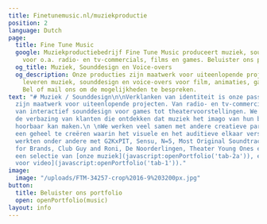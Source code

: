 ```yaml
---
title: Finetunemusic.nl/muziekproductie
position: 2
language: Dutch
page:
  title: Fine Tune Music
  google: Muziekproductiebedrijf Fine Tune Music produceert muziek, sounds en voice-overs
    voor o.a. radio- en tv-commercials, films en games. Beluister ons portfolio.
  og_title: Muziek, Sounddesign en Voice-overs
  og_description: Onze producties zijn maatwerk voor uiteenlopende projecten. Wij
    leveren muziek, sounddesign en voice-overs voor film, animaties, games en reclames.
    Bel of mail ons om de mogelijkheden te bespreken.
text: "# Muziek / Sounddesign\n\nVerklanken van identiteit is onze passie. Onze muziekproducties
  zijn maatwerk voor uiteenlopende projecten. Van radio- en tv-commercials tot filmmuziek,
  van interactief sounddesign voor games tot theatervoorstellingen. We houden van
  de verbazing van klanten die ontdekken dat muziek het imago van hun bedrijf of product
  hoorbaar kan maken.\n \nWe werken veel samen met andere creatieve partijen om zo
  een geheel te creëren waarin het visuele en het auditieve elkaar versterken. We
  werkten onder andere met G2KxPIT, Sensu, N=5, Most Original Soundtracks, US., Talents
  for Brands, Club Guy and Roni, De Noorderlingen, Theater Young Ones en Sword GC.\n\nBeluister
  een selectie van [onze muziek](javascript:openPortfolio('tab-2a')), en [onze audio
  voor video](javascript:openPortfolio('tab-1'))."
image:
  image: "/uploads/FTM-34257-crop%2016-9%203200px.jpg"
button:
  title: Beluister ons portfolio
  open: openPortfolio(music)
layout: info
---
```


